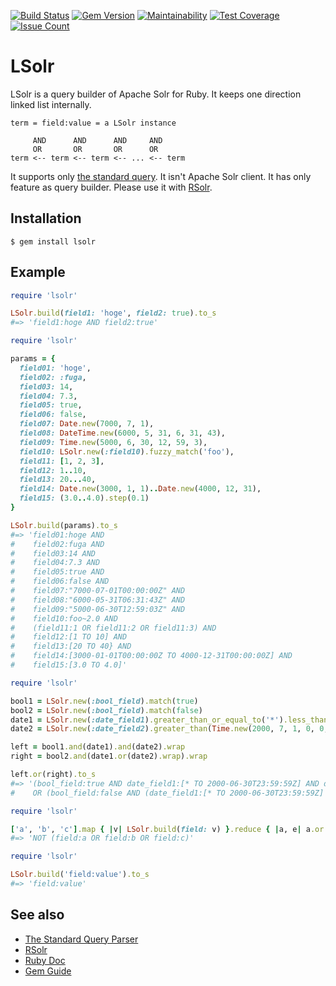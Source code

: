 [![Build Status](https://travis-ci.org/supercaracal/lsolr.svg?branch=master)](https://travis-ci.org/supercaracal/lsolr)
[![Gem Version](https://badge.fury.io/rb/lsolr.svg)](https://badge.fury.io/rb/lsolr)
[![Maintainability](https://api.codeclimate.com/v1/badges/8535ace1024f07a2f857/maintainability)](https://codeclimate.com/github/supercaracal/lsolr/maintainability)
[![Test Coverage](https://api.codeclimate.com/v1/badges/8535ace1024f07a2f857/test_coverage)](https://codeclimate.com/github/supercaracal/lsolr/test_coverage)
[![Issue Count](https://codeclimate.com/github/supercaracal/lsolr/badges/issue_count.svg)](https://codeclimate.com/github/supercaracal/lsolr/issues)

# LSolr
LSolr is a query builder of Apache Solr for Ruby. It keeps one direction linked list internally.

```
term = field:value = a LSolr instance

     AND      AND      AND     AND
     OR       OR       OR      OR
term <-- term <-- term <-- ... <-- term
```

It supports only [the standard query](https://lucene.apache.org/solr/guide/7_1/the-standard-query-parser.html).
It isn't Apache Solr client. It has only feature as query builder. Please use it with [RSolr](https://github.com/rsolr/rsolr).

## Installation

```
$ gem install lsolr
```

## Example

```ruby
require 'lsolr'

LSolr.build(field1: 'hoge', field2: true).to_s
#=> 'field1:hoge AND field2:true'
```

```ruby
require 'lsolr'

params = {
  field01: 'hoge',
  field02: :fuga,
  field03: 14,
  field04: 7.3,
  field05: true,
  field06: false,
  field07: Date.new(7000, 7, 1),
  field08: DateTime.new(6000, 5, 31, 6, 31, 43),
  field09: Time.new(5000, 6, 30, 12, 59, 3),
  field10: LSolr.new(:field10).fuzzy_match('foo'),
  field11: [1, 2, 3],
  field12: 1..10,
  field13: 20...40,
  field14: Date.new(3000, 1, 1)..Date.new(4000, 12, 31),
  field15: (3.0..4.0).step(0.1)
}

LSolr.build(params).to_s
#=> 'field01:hoge AND
#    field02:fuga AND
#    field03:14 AND
#    field04:7.3 AND
#    field05:true AND
#    field06:false AND
#    field07:"7000-07-01T00:00:00Z" AND
#    field08:"6000-05-31T06:31:43Z" AND
#    field09:"5000-06-30T12:59:03Z" AND
#    field10:foo~2.0 AND
#    (field11:1 OR field11:2 OR field11:3) AND
#    field12:[1 TO 10] AND
#    field13:[20 TO 40} AND
#    field14:[3000-01-01T00:00:00Z TO 4000-12-31T00:00:00Z] AND
#    field15:[3.0 TO 4.0]'
```

```ruby
require 'lsolr'

bool1 = LSolr.new(:bool_field).match(true)
bool2 = LSolr.new(:bool_field).match(false)
date1 = LSolr.new(:date_field1).greater_than_or_equal_to('*').less_than_or_equal_to(Time.new(2000, 6, 30, 23, 59, 59))
date2 = LSolr.new(:date_field2).greater_than(Time.new(2000, 7, 1, 0, 0, 0)).less_than(Time.new(2001, 1, 1, 0, 0, 0))

left = bool1.and(date1).and(date2).wrap
right = bool2.and(date1.or(date2).wrap).wrap

left.or(right).to_s
#=> '(bool_field:true AND date_field1:[* TO 2000-06-30T23:59:59Z] AND date_field2:{2000-07-01T00:00:00Z TO 2001-01-01T00:00:00Z})
#    OR (bool_field:false AND (date_field1:[* TO 2000-06-30T23:59:59Z] OR date_field2:{2000-07-01T00:00:00Z TO 2001-01-01T00:00:00Z}))'
```

```ruby
require 'lsolr'

['a', 'b', 'c'].map { |v| LSolr.build(field: v) }.reduce { |a, e| a.or(e) }.wrap.not.to_s
#=> 'NOT (field:a OR field:b OR field:c)'
```

```ruby
require 'lsolr'

LSolr.build('field:value').to_s
#=> 'field:value'
```

## See also
* [The Standard Query Parser](https://lucene.apache.org/solr/guide/7_1/the-standard-query-parser.html)
* [RSolr](https://github.com/rsolr/rsolr)
* [Ruby Doc](http://www.rubydoc.info/github/supercaracal/lsolr/LSolr)
* [Gem Guide](http://guides.rubygems.org/make-your-own-gem/)
